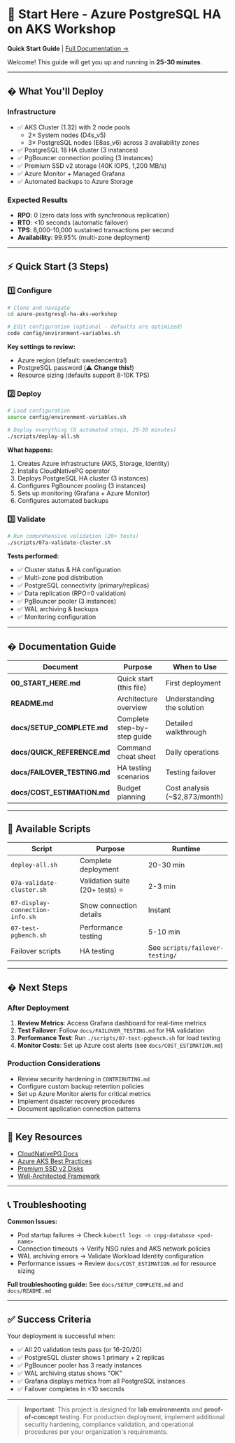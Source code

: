 # 🚀 Start Here - Azure PostgreSQL HA on AKS Workshop

**Quick Start Guide** | [Full Documentation →](docs/SETUP_COMPLETE.md)

Welcome! This guide will get you up and running in **25-30 minutes**.

---

## � What You'll Deploy

### Infrastructure
- ✅ AKS Cluster (1.32) with 2 node pools
  - 2× System nodes (D4s_v5)
  - 3× PostgreSQL nodes (E8as_v6) across 3 availability zones
- ✅ PostgreSQL 18 HA cluster (3 instances)
- ✅ PgBouncer connection pooling (3 instances)
- ✅ Premium SSD v2 storage (40K IOPS, 1,200 MB/s)
- ✅ Azure Monitor + Managed Grafana
- ✅ Automated backups to Azure Storage

### Expected Results
- **RPO**: 0 (zero data loss with synchronous replication)
- **RTO**: <10 seconds (automatic failover)
- **TPS**: 8,000-10,000 sustained transactions per second
- **Availability**: 99.95% (multi-zone deployment)

---

## ⚡ Quick Start (3 Steps)

### 1️⃣ Configure
```bash
# Clone and navigate
cd azure-postgresql-ha-aks-workshop

# Edit configuration (optional - defaults are optimized)
code config/environment-variables.sh
```

**Key settings to review:**
- Azure region (default: swedencentral)
- PostgreSQL password (⚠️ **Change this!**)
- Resource sizing (defaults support 8-10K TPS)

### 2️⃣ Deploy
```bash
# Load configuration
source config/environment-variables.sh

# Deploy everything (8 automated steps, 20-30 minutes)
./scripts/deploy-all.sh
```

**What happens:**
1. Creates Azure infrastructure (AKS, Storage, Identity)
2. Installs CloudNativePG operator
3. Deploys PostgreSQL HA cluster (3 instances)
4. Configures PgBouncer pooling (3 instances)
5. Sets up monitoring (Grafana + Azure Monitor)
6. Configures automated backups

### 3️⃣ Validate
```bash
# Run comprehensive validation (20+ tests)
./scripts/07a-validate-cluster.sh
```

**Tests performed:**
- ✅ Cluster status & HA configuration
- ✅ Multi-zone pod distribution
- ✅ PostgreSQL connectivity (primary/replicas)
- ✅ Data replication (RPO=0 validation)
- ✅ PgBouncer pooler (3 instances)
- ✅ WAL archiving & backups
- ✅ Monitoring configuration

---

## � Documentation Guide

| Document | Purpose | When to Use |
|----------|---------|------------|
| **00_START_HERE.md** | Quick start (this file) | First deployment |
| **README.md** | Architecture overview | Understanding the solution |
| **docs/SETUP_COMPLETE.md** | Complete step-by-step guide | Detailed walkthrough |
| **docs/QUICK_REFERENCE.md** | Command cheat sheet | Daily operations |
| **docs/FAILOVER_TESTING.md** | HA testing scenarios | Testing failover |
| **docs/COST_ESTIMATION.md** | Budget planning | Cost analysis (~$2,873/month) |

---

## 🔧 Available Scripts

| Script | Purpose | Runtime |
|--------|---------|---------|
| `deploy-all.sh` | Complete deployment | 20-30 min |
| `07a-validate-cluster.sh` | Validation suite (20+ tests) ⭐ | 2-3 min |
| `07-display-connection-info.sh` | Show connection details | Instant |
| `07-test-pgbench.sh` | Performance testing | 5-10 min |
| Failover scripts | HA testing | See `scripts/failover-testing/` |

---

## � Next Steps

### After Deployment
1. **Review Metrics**: Access Grafana dashboard for real-time metrics
2. **Test Failover**: Follow `docs/FAILOVER_TESTING.md` for HA validation
3. **Performance Test**: Run `./scripts/07-test-pgbench.sh` for load testing
4. **Monitor Costs**: Set up Azure cost alerts (see `docs/COST_ESTIMATION.md`)

### Production Considerations
- Review security hardening in `CONTRIBUTING.md`
- Configure custom backup retention policies
- Set up Azure Monitor alerts for critical metrics
- Implement disaster recovery procedures
- Document application connection patterns

---

## 🔗 Key Resources

- [CloudNativePG Docs](https://cloudnative-pg.io/)
- [Azure AKS Best Practices](https://learn.microsoft.com/azure/aks/)
- [Premium SSD v2 Disks](https://learn.microsoft.com/azure/virtual-machines/disks-types#premium-ssd-v2)
- [Well-Architected Framework](https://learn.microsoft.com/azure/architecture/framework/)

---

## 📞 Troubleshooting

**Common Issues:**
- Pod startup failures → Check `kubectl logs -n cnpg-database <pod-name>`
- Connection timeouts → Verify NSG rules and AKS network policies
- WAL archiving errors → Validate Workload Identity configuration
- Performance issues → Review `docs/COST_ESTIMATION.md` for resource sizing

**Full troubleshooting guide:** See `docs/SETUP_COMPLETE.md` and `docs/README.md`

---

## ✅ Success Criteria

Your deployment is successful when:

- ✅ All 20 validation tests pass (or 16-20/20)
- ✅ PostgreSQL cluster shows 1 primary + 2 replicas
- ✅ PgBouncer pooler has 3 ready instances
- ✅ WAL archiving status shows "OK"
- ✅ Grafana displays metrics from all PostgreSQL instances
- ✅ Failover completes in <10 seconds

---

> **Important**: This project is designed for **lab environments** and **proof-of-concept** testing. For production deployment, implement additional security hardening, compliance validation, and operational procedures per your organization's requirements.
